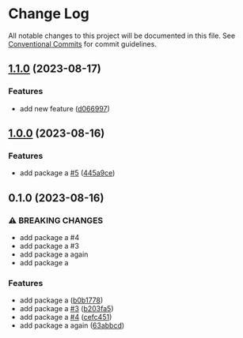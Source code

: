 # Change Log

All notable changes to this project will be documented in this file.
See [Conventional Commits](https://conventionalcommits.org) for commit guidelines.

## [1.1.0](https://github.com/clalexander/lerna-ci-test/compare/package-a@1.0.0...package-a@1.1.0) (2023-08-17)


### Features

* add new feature ([d066997](https://github.com/clalexander/lerna-ci-test/commit/d066997f2e7c7c7747347b81d00f56a279fae217))



## [1.0.0](https://github.com/clalexander/lerna-ci-test/compare/package-a@0.1.0...package-a@1.0.0) (2023-08-16)


### Features

* add package a [#5](https://github.com/clalexander/lerna-ci-test/issues/5) ([445a9ce](https://github.com/clalexander/lerna-ci-test/commit/445a9cee81130797be13c21d8a1b55156062dd70))



## 0.1.0 (2023-08-16)


### ⚠ BREAKING CHANGES

* add package a #4
* add package a #3
* add package a again
* add package a

### Features

* add package a ([b0b1778](https://github.com/clalexander/lerna-ci-test/commit/b0b177833e0ec778d401acf60dd0ff7e6a3f180f))
* add package a [#3](https://github.com/clalexander/lerna-ci-test/issues/3) ([b203fa5](https://github.com/clalexander/lerna-ci-test/commit/b203fa5ad19453444de655d353d5577fd17fcab2))
* add package a [#4](https://github.com/clalexander/lerna-ci-test/issues/4) ([cefc451](https://github.com/clalexander/lerna-ci-test/commit/cefc451867a6827566e25d89eb089af26ec3822d))
* add package a again ([63abbcd](https://github.com/clalexander/lerna-ci-test/commit/63abbcd10d5579fdc6aaccc4526e79726650baa2))

